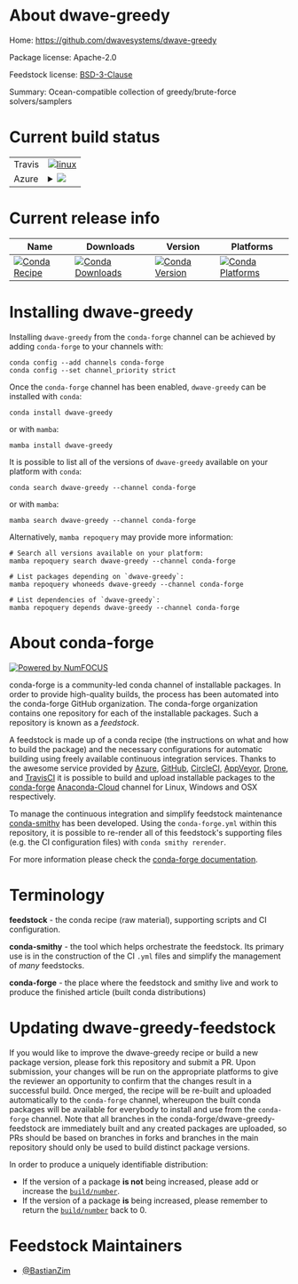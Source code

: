 About dwave-greedy
==================

Home: https://github.com/dwavesystems/dwave-greedy

Package license: Apache-2.0

Feedstock license: [BSD-3-Clause](https://github.com/conda-forge/dwave-greedy-feedstock/blob/main/LICENSE.txt)

Summary: Ocean-compatible collection of greedy/brute-force solvers/samplers

Current build status
====================


<table><tr>
    <td>Travis</td>
    <td>
      <a href="https://app.travis-ci.com/conda-forge/dwave-greedy-feedstock">
        <img alt="linux" src="https://img.shields.io/travis/com/conda-forge/dwave-greedy-feedstock/main.svg?label=Linux">
      </a>
    </td>
  </tr>
    
  <tr>
    <td>Azure</td>
    <td>
      <details>
        <summary>
          <a href="https://dev.azure.com/conda-forge/feedstock-builds/_build/latest?definitionId=15616&branchName=main">
            <img src="https://dev.azure.com/conda-forge/feedstock-builds/_apis/build/status/dwave-greedy-feedstock?branchName=main">
          </a>
        </summary>
        <table>
          <thead><tr><th>Variant</th><th>Status</th></tr></thead>
          <tbody><tr>
              <td>linux_64_python3.10.____cpython</td>
              <td>
                <a href="https://dev.azure.com/conda-forge/feedstock-builds/_build/latest?definitionId=15616&branchName=main">
                  <img src="https://dev.azure.com/conda-forge/feedstock-builds/_apis/build/status/dwave-greedy-feedstock?branchName=main&jobName=linux&configuration=linux_64_python3.10.____cpython" alt="variant">
                </a>
              </td>
            </tr><tr>
              <td>linux_64_python3.7.____cpython</td>
              <td>
                <a href="https://dev.azure.com/conda-forge/feedstock-builds/_build/latest?definitionId=15616&branchName=main">
                  <img src="https://dev.azure.com/conda-forge/feedstock-builds/_apis/build/status/dwave-greedy-feedstock?branchName=main&jobName=linux&configuration=linux_64_python3.7.____cpython" alt="variant">
                </a>
              </td>
            </tr><tr>
              <td>linux_64_python3.8.____cpython</td>
              <td>
                <a href="https://dev.azure.com/conda-forge/feedstock-builds/_build/latest?definitionId=15616&branchName=main">
                  <img src="https://dev.azure.com/conda-forge/feedstock-builds/_apis/build/status/dwave-greedy-feedstock?branchName=main&jobName=linux&configuration=linux_64_python3.8.____cpython" alt="variant">
                </a>
              </td>
            </tr><tr>
              <td>linux_64_python3.9.____cpython</td>
              <td>
                <a href="https://dev.azure.com/conda-forge/feedstock-builds/_build/latest?definitionId=15616&branchName=main">
                  <img src="https://dev.azure.com/conda-forge/feedstock-builds/_apis/build/status/dwave-greedy-feedstock?branchName=main&jobName=linux&configuration=linux_64_python3.9.____cpython" alt="variant">
                </a>
              </td>
            </tr><tr>
              <td>linux_aarch64_python3.10.____cpython</td>
              <td>
                <a href="https://dev.azure.com/conda-forge/feedstock-builds/_build/latest?definitionId=15616&branchName=main">
                  <img src="https://dev.azure.com/conda-forge/feedstock-builds/_apis/build/status/dwave-greedy-feedstock?branchName=main&jobName=linux&configuration=linux_aarch64_python3.10.____cpython" alt="variant">
                </a>
              </td>
            </tr><tr>
              <td>linux_aarch64_python3.7.____cpython</td>
              <td>
                <a href="https://dev.azure.com/conda-forge/feedstock-builds/_build/latest?definitionId=15616&branchName=main">
                  <img src="https://dev.azure.com/conda-forge/feedstock-builds/_apis/build/status/dwave-greedy-feedstock?branchName=main&jobName=linux&configuration=linux_aarch64_python3.7.____cpython" alt="variant">
                </a>
              </td>
            </tr><tr>
              <td>linux_aarch64_python3.8.____cpython</td>
              <td>
                <a href="https://dev.azure.com/conda-forge/feedstock-builds/_build/latest?definitionId=15616&branchName=main">
                  <img src="https://dev.azure.com/conda-forge/feedstock-builds/_apis/build/status/dwave-greedy-feedstock?branchName=main&jobName=linux&configuration=linux_aarch64_python3.8.____cpython" alt="variant">
                </a>
              </td>
            </tr><tr>
              <td>linux_aarch64_python3.9.____cpython</td>
              <td>
                <a href="https://dev.azure.com/conda-forge/feedstock-builds/_build/latest?definitionId=15616&branchName=main">
                  <img src="https://dev.azure.com/conda-forge/feedstock-builds/_apis/build/status/dwave-greedy-feedstock?branchName=main&jobName=linux&configuration=linux_aarch64_python3.9.____cpython" alt="variant">
                </a>
              </td>
            </tr><tr>
              <td>linux_ppc64le_python3.10.____cpython</td>
              <td>
                <a href="https://dev.azure.com/conda-forge/feedstock-builds/_build/latest?definitionId=15616&branchName=main">
                  <img src="https://dev.azure.com/conda-forge/feedstock-builds/_apis/build/status/dwave-greedy-feedstock?branchName=main&jobName=linux&configuration=linux_ppc64le_python3.10.____cpython" alt="variant">
                </a>
              </td>
            </tr><tr>
              <td>linux_ppc64le_python3.7.____cpython</td>
              <td>
                <a href="https://dev.azure.com/conda-forge/feedstock-builds/_build/latest?definitionId=15616&branchName=main">
                  <img src="https://dev.azure.com/conda-forge/feedstock-builds/_apis/build/status/dwave-greedy-feedstock?branchName=main&jobName=linux&configuration=linux_ppc64le_python3.7.____cpython" alt="variant">
                </a>
              </td>
            </tr><tr>
              <td>linux_ppc64le_python3.8.____cpython</td>
              <td>
                <a href="https://dev.azure.com/conda-forge/feedstock-builds/_build/latest?definitionId=15616&branchName=main">
                  <img src="https://dev.azure.com/conda-forge/feedstock-builds/_apis/build/status/dwave-greedy-feedstock?branchName=main&jobName=linux&configuration=linux_ppc64le_python3.8.____cpython" alt="variant">
                </a>
              </td>
            </tr><tr>
              <td>linux_ppc64le_python3.9.____cpython</td>
              <td>
                <a href="https://dev.azure.com/conda-forge/feedstock-builds/_build/latest?definitionId=15616&branchName=main">
                  <img src="https://dev.azure.com/conda-forge/feedstock-builds/_apis/build/status/dwave-greedy-feedstock?branchName=main&jobName=linux&configuration=linux_ppc64le_python3.9.____cpython" alt="variant">
                </a>
              </td>
            </tr><tr>
              <td>osx_64_python3.10.____cpython</td>
              <td>
                <a href="https://dev.azure.com/conda-forge/feedstock-builds/_build/latest?definitionId=15616&branchName=main">
                  <img src="https://dev.azure.com/conda-forge/feedstock-builds/_apis/build/status/dwave-greedy-feedstock?branchName=main&jobName=osx&configuration=osx_64_python3.10.____cpython" alt="variant">
                </a>
              </td>
            </tr><tr>
              <td>osx_64_python3.7.____cpython</td>
              <td>
                <a href="https://dev.azure.com/conda-forge/feedstock-builds/_build/latest?definitionId=15616&branchName=main">
                  <img src="https://dev.azure.com/conda-forge/feedstock-builds/_apis/build/status/dwave-greedy-feedstock?branchName=main&jobName=osx&configuration=osx_64_python3.7.____cpython" alt="variant">
                </a>
              </td>
            </tr><tr>
              <td>osx_64_python3.8.____cpython</td>
              <td>
                <a href="https://dev.azure.com/conda-forge/feedstock-builds/_build/latest?definitionId=15616&branchName=main">
                  <img src="https://dev.azure.com/conda-forge/feedstock-builds/_apis/build/status/dwave-greedy-feedstock?branchName=main&jobName=osx&configuration=osx_64_python3.8.____cpython" alt="variant">
                </a>
              </td>
            </tr><tr>
              <td>osx_64_python3.9.____cpython</td>
              <td>
                <a href="https://dev.azure.com/conda-forge/feedstock-builds/_build/latest?definitionId=15616&branchName=main">
                  <img src="https://dev.azure.com/conda-forge/feedstock-builds/_apis/build/status/dwave-greedy-feedstock?branchName=main&jobName=osx&configuration=osx_64_python3.9.____cpython" alt="variant">
                </a>
              </td>
            </tr><tr>
              <td>win_64_python3.10.____cpython</td>
              <td>
                <a href="https://dev.azure.com/conda-forge/feedstock-builds/_build/latest?definitionId=15616&branchName=main">
                  <img src="https://dev.azure.com/conda-forge/feedstock-builds/_apis/build/status/dwave-greedy-feedstock?branchName=main&jobName=win&configuration=win_64_python3.10.____cpython" alt="variant">
                </a>
              </td>
            </tr><tr>
              <td>win_64_python3.7.____cpython</td>
              <td>
                <a href="https://dev.azure.com/conda-forge/feedstock-builds/_build/latest?definitionId=15616&branchName=main">
                  <img src="https://dev.azure.com/conda-forge/feedstock-builds/_apis/build/status/dwave-greedy-feedstock?branchName=main&jobName=win&configuration=win_64_python3.7.____cpython" alt="variant">
                </a>
              </td>
            </tr><tr>
              <td>win_64_python3.8.____cpython</td>
              <td>
                <a href="https://dev.azure.com/conda-forge/feedstock-builds/_build/latest?definitionId=15616&branchName=main">
                  <img src="https://dev.azure.com/conda-forge/feedstock-builds/_apis/build/status/dwave-greedy-feedstock?branchName=main&jobName=win&configuration=win_64_python3.8.____cpython" alt="variant">
                </a>
              </td>
            </tr><tr>
              <td>win_64_python3.9.____cpython</td>
              <td>
                <a href="https://dev.azure.com/conda-forge/feedstock-builds/_build/latest?definitionId=15616&branchName=main">
                  <img src="https://dev.azure.com/conda-forge/feedstock-builds/_apis/build/status/dwave-greedy-feedstock?branchName=main&jobName=win&configuration=win_64_python3.9.____cpython" alt="variant">
                </a>
              </td>
            </tr>
          </tbody>
        </table>
      </details>
    </td>
  </tr>
</table>

Current release info
====================

| Name | Downloads | Version | Platforms |
| --- | --- | --- | --- |
| [![Conda Recipe](https://img.shields.io/badge/recipe-dwave--greedy-green.svg)](https://anaconda.org/conda-forge/dwave-greedy) | [![Conda Downloads](https://img.shields.io/conda/dn/conda-forge/dwave-greedy.svg)](https://anaconda.org/conda-forge/dwave-greedy) | [![Conda Version](https://img.shields.io/conda/vn/conda-forge/dwave-greedy.svg)](https://anaconda.org/conda-forge/dwave-greedy) | [![Conda Platforms](https://img.shields.io/conda/pn/conda-forge/dwave-greedy.svg)](https://anaconda.org/conda-forge/dwave-greedy) |

Installing dwave-greedy
=======================

Installing `dwave-greedy` from the `conda-forge` channel can be achieved by adding `conda-forge` to your channels with:

```
conda config --add channels conda-forge
conda config --set channel_priority strict
```

Once the `conda-forge` channel has been enabled, `dwave-greedy` can be installed with `conda`:

```
conda install dwave-greedy
```

or with `mamba`:

```
mamba install dwave-greedy
```

It is possible to list all of the versions of `dwave-greedy` available on your platform with `conda`:

```
conda search dwave-greedy --channel conda-forge
```

or with `mamba`:

```
mamba search dwave-greedy --channel conda-forge
```

Alternatively, `mamba repoquery` may provide more information:

```
# Search all versions available on your platform:
mamba repoquery search dwave-greedy --channel conda-forge

# List packages depending on `dwave-greedy`:
mamba repoquery whoneeds dwave-greedy --channel conda-forge

# List dependencies of `dwave-greedy`:
mamba repoquery depends dwave-greedy --channel conda-forge
```


About conda-forge
=================

[![Powered by
NumFOCUS](https://img.shields.io/badge/powered%20by-NumFOCUS-orange.svg?style=flat&colorA=E1523D&colorB=007D8A)](https://numfocus.org)

conda-forge is a community-led conda channel of installable packages.
In order to provide high-quality builds, the process has been automated into the
conda-forge GitHub organization. The conda-forge organization contains one repository
for each of the installable packages. Such a repository is known as a *feedstock*.

A feedstock is made up of a conda recipe (the instructions on what and how to build
the package) and the necessary configurations for automatic building using freely
available continuous integration services. Thanks to the awesome service provided by
[Azure](https://azure.microsoft.com/en-us/services/devops/), [GitHub](https://github.com/),
[CircleCI](https://circleci.com/), [AppVeyor](https://www.appveyor.com/),
[Drone](https://cloud.drone.io/welcome), and [TravisCI](https://travis-ci.com/)
it is possible to build and upload installable packages to the
[conda-forge](https://anaconda.org/conda-forge) [Anaconda-Cloud](https://anaconda.org/)
channel for Linux, Windows and OSX respectively.

To manage the continuous integration and simplify feedstock maintenance
[conda-smithy](https://github.com/conda-forge/conda-smithy) has been developed.
Using the ``conda-forge.yml`` within this repository, it is possible to re-render all of
this feedstock's supporting files (e.g. the CI configuration files) with ``conda smithy rerender``.

For more information please check the [conda-forge documentation](https://conda-forge.org/docs/).

Terminology
===========

**feedstock** - the conda recipe (raw material), supporting scripts and CI configuration.

**conda-smithy** - the tool which helps orchestrate the feedstock.
                   Its primary use is in the construction of the CI ``.yml`` files
                   and simplify the management of *many* feedstocks.

**conda-forge** - the place where the feedstock and smithy live and work to
                  produce the finished article (built conda distributions)


Updating dwave-greedy-feedstock
===============================

If you would like to improve the dwave-greedy recipe or build a new
package version, please fork this repository and submit a PR. Upon submission,
your changes will be run on the appropriate platforms to give the reviewer an
opportunity to confirm that the changes result in a successful build. Once
merged, the recipe will be re-built and uploaded automatically to the
`conda-forge` channel, whereupon the built conda packages will be available for
everybody to install and use from the `conda-forge` channel.
Note that all branches in the conda-forge/dwave-greedy-feedstock are
immediately built and any created packages are uploaded, so PRs should be based
on branches in forks and branches in the main repository should only be used to
build distinct package versions.

In order to produce a uniquely identifiable distribution:
 * If the version of a package **is not** being increased, please add or increase
   the [``build/number``](https://docs.conda.io/projects/conda-build/en/latest/resources/define-metadata.html#build-number-and-string).
 * If the version of a package **is** being increased, please remember to return
   the [``build/number``](https://docs.conda.io/projects/conda-build/en/latest/resources/define-metadata.html#build-number-and-string)
   back to 0.

Feedstock Maintainers
=====================

* [@BastianZim](https://github.com/BastianZim/)

